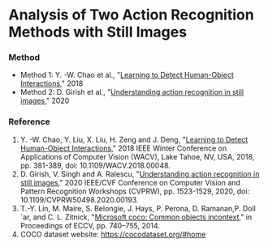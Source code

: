 # Analysis of Two Action Recognition Methods with Still Images

### Method
- Method 1: Y. -W. Chao et al., "[Learning to Detect Human-Object Interactions](https://arxiv.org/pdf/1702.05448)," 2018
- Method 2: D. Girish et al., "[Understanding action recognition in still images](https://openaccess.thecvf.com/content_CVPRW_2020/papers/w23/Girish_Understanding_Action_Recognition_in_Still_Images_CVPRW_2020_paper.pdf)," 2020

### Reference
1. Y. -W. Chao, Y. Liu, X. Liu, H. Zeng and J. Deng, "[Learning to Detect Human-Object Interactions](https://arxiv.org/pdf/1702.05448)," 2018 IEEE Winter Conference on Applications of Computer Vision (WACV), Lake Tahoe, NV, USA, 2018, pp. 381-389, doi: 10.1109/WACV.2018.00048.
2. D. Girish, V. Singh and A. Ralescu, "[Understanding action recognition in still images](https://openaccess.thecvf.com/content_CVPRW_2020/papers/w23/Girish_Understanding_Action_Recognition_in_Still_Images_CVPRW_2020_paper.pdf)," 2020 IEEE/CVF Conference on Computer Vision and Pattern Recognition Workshops (CVPRW), pp. 1523-1529, 2020, doi: 10.1109/CVPRW50498.2020.00193.
3. T.-Y. Lin, M. Maire, S. Belongie, J. Hays, P. Perona, D. Ramanan,P. Doll´ar, and C. L. Zitnick, "[Microsoft coco: Common objects incontext](https://arxiv.org/pdf/1405.0312)," in Proceedings of ECCV, pp. 740–755, 2014.
4. COCO dataset website: https://cocodataset.org/#home
